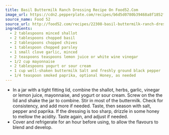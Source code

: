 ```yaml
---
title: Basil Buttermilk Ranch Dressing Recipe On Food52.Com
image_url: https://cdn2.pepperplate.com/recipes/b6d5d0780b39468a8f1852ffa213c261.jpg
source_name: Food 52
source_url: http://food52.com/recipes/22308-basil-buttermilk-ranch-dressing
ingredients:
  - 2 tablespoons minced shallot
  - 2 tablespoons chopped basil
  - 2 tablespoons chopped chives
  - 1 tablespoon chopped parsley
  - 1 small clove garlic, minced
  - 2 teaspoons teaspoons lemon juice or white wine vinegar
  - 1/2 cup mayonnaise
  - 2 tablespoons yogurt or sour cream
  - 1 cup well-shaken buttermilk Salt and freshly ground black pepper
  - 1/4 teaspoon smoked paprika, optional Honey, as needed
---
```


* In a jar with a tight fitting lid, combine the shallot, herbs, garlic, vinegar or lemon juice, mayonnaise, and yogurt or sour cream. Screw on the the lid and shake the jar to combine. Stir in most of the buttermilk. Check for consistency, and add more if needed. Taste, then season with salt, pepper and paprika. If the dressing is too sharp, drizzle in some honey to mellow the acidity. Taste again, and adjust if needed.
* Cover and refrigerate for an hour before using, to allow the flavours to blend and develop.
